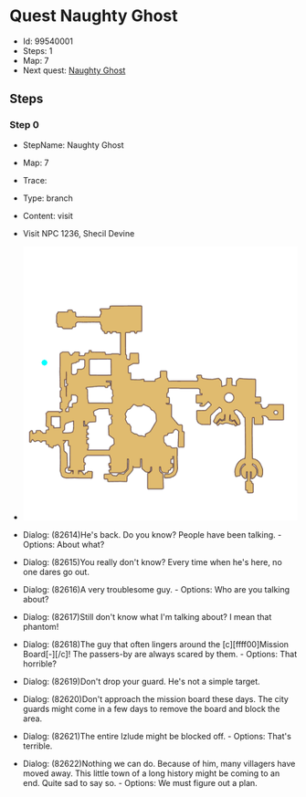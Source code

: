 # Quest Naughty Ghost

- Id: 99540001
- Steps: 1
- Map: 7
- Next quest: [Naughty Ghost](99540002.md)

## Steps

### Step 0
- StepName:  Naughty Ghost
- Map:  7
- Trace:  
- Type:  branch
- Content:  visit
- Visit NPC 1236, Shecil Devine

- ![images/99540001_0.png](images/99540001_0.png)
- Dialog: (82614)He's back. Do you know? People have been talking. - Options: About what?
- Dialog: (82615)You really don't know? Every time when he's here, no one dares go out.
- Dialog: (82616)A very troublesome guy. - Options: Who are you talking about?
- Dialog: (82617)Still don't know what I'm talking about? I mean that phantom!
- Dialog: (82618)The guy that often lingers around the [c][ffff00]Mission Board[-][/c]! The passers-by are always scared by them. - Options: That horrible?
- Dialog: (82619)Don't drop your guard. He's not a simple target.
- Dialog: (82620)Don't approach the mission board these days. The city guards might come in a few days to remove the board and block the area.
- Dialog: (82621)The entire Izlude might be blocked off. - Options: That's terrible.
- Dialog: (82622)Nothing we can do. Because of him, many villagers have moved away. This little town of a long history might be coming to an end. Quite sad to say so. - Options: We must figure out a plan.


